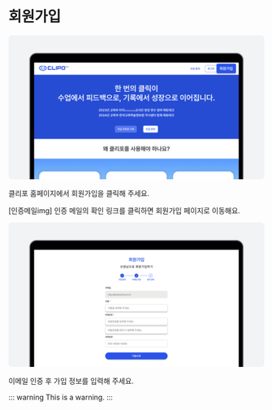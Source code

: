 # 회원가입

![회원가입 이미지](./img/signup.png)
<p>
클리포 홈페이지에서 회원가입을 클릭해 주세요.
</p>

[인증메일img]
인증 메일의 확인 링크를 클릭하면 회원가입 페이지로 이동해요.

![회원가입 이미지2](./img/sinup2.png)
<p></p>
이메일 인증 후 가입 정보를 입력해 주세요.

::: warning
This is a warning.
:::